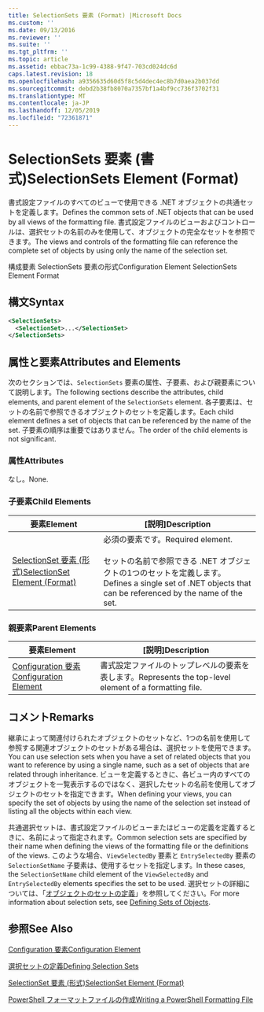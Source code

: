```yaml
---
title: SelectionSets 要素 (Format) |Microsoft Docs
ms.custom: ''
ms.date: 09/13/2016
ms.reviewer: ''
ms.suite: ''
ms.tgt_pltfrm: ''
ms.topic: article
ms.assetid: ebbac73a-1c99-4388-9f47-703cd024dc6d
caps.latest.revision: 18
ms.openlocfilehash: a9356635d60d5f8c5d4dec4ec8b7d0aea2b037dd
ms.sourcegitcommit: debd2b38fb8070a7357bf1a4bf9cc736f3702f31
ms.translationtype: MT
ms.contentlocale: ja-JP
ms.lasthandoff: 12/05/2019
ms.locfileid: "72361871"
---
```

# <a name="selectionsets-element-format"></a><span data-ttu-id="e879e-102">SelectionSets 要素 (書式)</span><span class="sxs-lookup"><span data-stu-id="e879e-102">SelectionSets Element (Format)</span></span>

<span data-ttu-id="e879e-103">書式設定ファイルのすべてのビューで使用できる .NET オブジェクトの共通セットを定義します。</span><span class="sxs-lookup"><span data-stu-id="e879e-103">Defines the common sets of .NET objects that can be used by all views of the formatting file.</span></span> <span data-ttu-id="e879e-104">書式設定ファイルのビューおよびコントロールは、選択セットの名前のみを使用して、オブジェクトの完全なセットを参照できます。</span><span class="sxs-lookup"><span data-stu-id="e879e-104">The views and controls of the formatting file can reference the complete set of objects by using only the name of the selection set.</span></span>

<span data-ttu-id="e879e-105">構成要素 SelectionSets 要素の形式</span><span class="sxs-lookup"><span data-stu-id="e879e-105">Configuration Element SelectionSets Element Format</span></span>

## <a name="syntax"></a><span data-ttu-id="e879e-106">構文</span><span class="sxs-lookup"><span data-stu-id="e879e-106">Syntax</span></span>

```xml
<SelectionSets>
  <SelectionSet>...</SelectionSet>
</SelectionSets>
```

## <a name="attributes-and-elements"></a><span data-ttu-id="e879e-107">属性と要素</span><span class="sxs-lookup"><span data-stu-id="e879e-107">Attributes and Elements</span></span>

<span data-ttu-id="e879e-108">次のセクションでは、`SelectionSets` 要素の属性、子要素、および親要素について説明します。</span><span class="sxs-lookup"><span data-stu-id="e879e-108">The following sections describe the attributes, child elements, and parent element of the `SelectionSets` element.</span></span> <span data-ttu-id="e879e-109">各子要素は、セットの名前で参照できるオブジェクトのセットを定義します。</span><span class="sxs-lookup"><span data-stu-id="e879e-109">Each child element defines a set of objects that can be referenced by the name of the set.</span></span> <span data-ttu-id="e879e-110">子要素の順序は重要ではありません。</span><span class="sxs-lookup"><span data-stu-id="e879e-110">The order of the child elements is not significant.</span></span>

### <a name="attributes"></a><span data-ttu-id="e879e-111">属性</span><span class="sxs-lookup"><span data-stu-id="e879e-111">Attributes</span></span>

<span data-ttu-id="e879e-112">なし。</span><span class="sxs-lookup"><span data-stu-id="e879e-112">None.</span></span>

### <a name="child-elements"></a><span data-ttu-id="e879e-113">子要素</span><span class="sxs-lookup"><span data-stu-id="e879e-113">Child Elements</span></span>

|<span data-ttu-id="e879e-114">要素</span><span class="sxs-lookup"><span data-stu-id="e879e-114">Element</span></span>|<span data-ttu-id="e879e-115">[説明]</span><span class="sxs-lookup"><span data-stu-id="e879e-115">Description</span></span>|
|-------------|-----------------|
|[<span data-ttu-id="e879e-116">SelectionSet 要素 (形式)</span><span class="sxs-lookup"><span data-stu-id="e879e-116">SelectionSet Element (Format)</span></span>](./selectionset-element-format.md)|<span data-ttu-id="e879e-117">必須の要素です。</span><span class="sxs-lookup"><span data-stu-id="e879e-117">Required element.</span></span><br /><br /> <span data-ttu-id="e879e-118">セットの名前で参照できる .NET オブジェクトの1つのセットを定義します。</span><span class="sxs-lookup"><span data-stu-id="e879e-118">Defines a single set of .NET objects that can be referenced by the name of the set.</span></span>|

### <a name="parent-elements"></a><span data-ttu-id="e879e-119">親要素</span><span class="sxs-lookup"><span data-stu-id="e879e-119">Parent Elements</span></span>

|<span data-ttu-id="e879e-120">要素</span><span class="sxs-lookup"><span data-stu-id="e879e-120">Element</span></span>|<span data-ttu-id="e879e-121">[説明]</span><span class="sxs-lookup"><span data-stu-id="e879e-121">Description</span></span>|
|-------------|-----------------|
|[<span data-ttu-id="e879e-122">Configuration 要素</span><span class="sxs-lookup"><span data-stu-id="e879e-122">Configuration Element</span></span>](./configuration-element-format.md)|<span data-ttu-id="e879e-123">書式設定ファイルのトップレベルの要素を表します。</span><span class="sxs-lookup"><span data-stu-id="e879e-123">Represents the top-level element of a formatting file.</span></span>|

## <a name="remarks"></a><span data-ttu-id="e879e-124">コメント</span><span class="sxs-lookup"><span data-stu-id="e879e-124">Remarks</span></span>

<span data-ttu-id="e879e-125">継承によって関連付けられたオブジェクトのセットなど、1つの名前を使用して参照する関連オブジェクトのセットがある場合は、選択セットを使用できます。</span><span class="sxs-lookup"><span data-stu-id="e879e-125">You can use selection sets when you have a set of related objects that you want to reference by using a single name, such as a set of objects that are related through inheritance.</span></span> <span data-ttu-id="e879e-126">ビューを定義するときに、各ビュー内のすべてのオブジェクトを一覧表示するのではなく、選択したセットの名前を使用してオブジェクトのセットを指定できます。</span><span class="sxs-lookup"><span data-stu-id="e879e-126">When defining your views, you can specify the set of objects by using the name of the selection set instead of listing all the objects within each view.</span></span>

<span data-ttu-id="e879e-127">共通選択セットは、書式設定ファイルのビューまたはビューの定義を定義するときに、名前によって指定されます。</span><span class="sxs-lookup"><span data-stu-id="e879e-127">Common selection sets are specified by their name when defining the views of the formatting file or the definitions of the views.</span></span> <span data-ttu-id="e879e-128">このような場合、`ViewSelectedBy` 要素と `EntrySelectedBy` 要素の `SelectionSetName` 子要素は、使用するセットを指定します。</span><span class="sxs-lookup"><span data-stu-id="e879e-128">In these cases, the `SelectionSetName` child element of the `ViewSelectedBy` and `EntrySelectedBy` elements specifies the set to be used.</span></span> <span data-ttu-id="e879e-129">選択セットの詳細については、「[オブジェクトのセットの定義](./defining-selection-sets.md)」を参照してください。</span><span class="sxs-lookup"><span data-stu-id="e879e-129">For more information about selection sets, see [Defining Sets of Objects](./defining-selection-sets.md).</span></span>

## <a name="see-also"></a><span data-ttu-id="e879e-130">参照</span><span class="sxs-lookup"><span data-stu-id="e879e-130">See Also</span></span>

[<span data-ttu-id="e879e-131">Configuration 要素</span><span class="sxs-lookup"><span data-stu-id="e879e-131">Configuration Element</span></span>](./configuration-element-format.md)

[<span data-ttu-id="e879e-132">選択セットの定義</span><span class="sxs-lookup"><span data-stu-id="e879e-132">Defining Selection Sets</span></span>](./defining-selection-sets.md)

[<span data-ttu-id="e879e-133">SelectionSet 要素 (形式)</span><span class="sxs-lookup"><span data-stu-id="e879e-133">SelectionSet Element (Format)</span></span>](./selectionset-element-format.md)

[<span data-ttu-id="e879e-134">PowerShell フォーマットファイルの作成</span><span class="sxs-lookup"><span data-stu-id="e879e-134">Writing a PowerShell Formatting File</span></span>](./writing-a-powershell-formatting-file.md)

